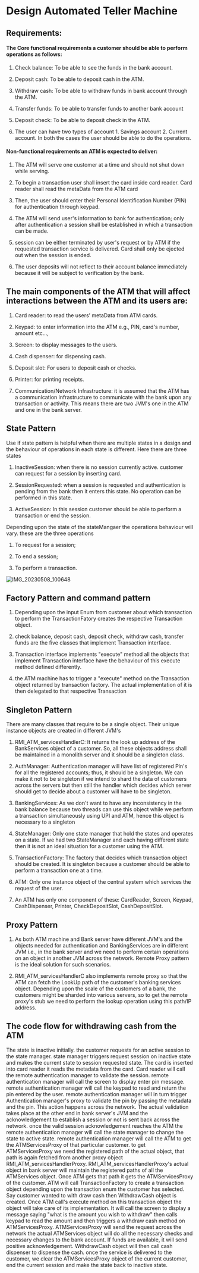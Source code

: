 # Design Automated Teller Machine

## Requirements:

#### The Core functional requirements a customer should be able to perform operations as follows:

1. Check balance: To be able to see the funds in the bank account.

2. Deposit cash: To be able to deposit cash in the ATM.

3. Withdraw cash: To be able to withdraw funds in bank account through the ATM.

4. Transfer funds: To be able to transfer funds to another bank account

5. Deposit check: To be able to deposit check in the ATM.

6. The user can have two types of account 1. Savings account 2. Current account. In both the cases the user should be able to do the operations.

#### Non-functional requirements an ATM is expected to deliver:

1. The ATM will serve one customer at a time and should not shut down while serving.

2. To begin a transaction user shall insert the card inside card reader. Card reader shall read the metaData from the ATM card

3. Then, the user should enter their Personal Identification Number (PIN) for authentication through keypad.

4. The ATM will send user's information to bank for authentication; only after authentication a session shall be established in which a transaction can be made.

5. session can be either terminated by user's request or by ATM if the requested transaction service is delivered. Card shall only be ejected out when the session is ended.

6. The user deposits will not reflect to their account balance immediately because it will be subject to verification by the bank.

## The main components of the ATM that will affect interactions between the ATM and its users are:

1. Card reader: to read the users’ metaData from ATM cards.

2. Keypad: to enter information into the ATM e.g., PIN, card's number, amount etc...,

3. Screen: to display messages to the users.

4. Cash dispenser: for dispensing cash.

5. Deposit slot: For users to deposit cash or checks.

6. Printer: for printing receipts.

7. Communication/Network Infrastructure: it is assumed that the ATM has a communication infrastructure to communicate with the bank upon any transaction or activity. This means there are two JVM's one in the ATM and one in the bank server. 

## State Pattern

Use if state pattern is helpful when there are multiple states in a design and the behaviour of operations in each state is different. Here there are three states

1. InactiveSession: when there is no session currently active. customer can request for a session by inserting card.

2. SessionRequested: when a session is requested and authentication is pending from the bank then it enters this state. No operation can be performed in this state.

3. ActiveSession: In this session customer should be able to perform a transaction or end the session.

Depending upon the state of the stateMangaer the operations behaviour will vary. these are the three operations

1. To request for a session; 

2. To end a session;  

3. To perform a transaction.


![IMG_20230508_100648](https://github.com/Abhitej-v/Real-World-Object-Oriented-Projects/assets/111651833/1e177243-d68f-4006-98b9-fad2b9ceefeb)



## Factory Pattern and command pattern

1. Depending upon the input Enum from customer about which transaction to perform the TransactionFatory creates the respective Transaction object.

2. check balance, deposit cash, deposit check, withdraw cash, transfer funds are the five classes that implement Transaction interface.

3. Transaction interface implements "execute" method all the objects that implement Transaction interface have the behaviour of this execute method defined differently.

4. the ATM machine has to trigger a "execute" method on the Transaction object returned by transaction factory. The actual implementation of it is then delegated to that respective Transaction

## Singleton Pattern

There are many classes that require to be a single object. Their unique instance objects are created in different JVM's

1. RMI_ATM_servicesHandlerC: It returns the look up address of the BankServices object of a customer. So, all these objects address shall be maintained in a monolith server and it should be a singleton class.

2. AuthManager: Authentication manager will have list of registered Pin's for all the registered accounts; thus, it should be a singleton. We can make it not to be singleton if we intend to shard the data of customers across the servers but then still the handler which decides which server should get to decide about a customer will have to be singleton.

3. BankingServices: As we don't want to have any inconsistency in the bank balance because two threads can use this object while we perform a transaction simultaneously using UPI and ATM, hence this object is necessary to a singleton

4. StateManager: Only one state manager that hold the states and operates on a state. If we had two StateManager and each having different state then it is not an ideal situation for a customer using the ATM.

5. TransactionFactory: The factory that decides which transaction object should be created. It is singleton because a customer should be able to perform a transaction one at a time.

6. ATM: Only one instance object of the central system which services the request of the user.

7. An ATM has only one component of these: CardReader, Screen, Keypad, CashDispenser, Printer, CheckDepositSlot, CashDepositSlot.

## Proxy Pattern

1. As both ATM machine and Bank server have different JVM's and the objects needed for authentication and BankingServices are in different JVM i.e., in the bank server and we need to perform certain operations on an object in another JVM across the network. Remote Proxy pattern is the ideal solution for such scenarios.

2. RMI_ATM_servicesHandlerC also implements remote proxy so that the ATM can fetch the LookUp path of the customer's banking services object. Depending upon the scale of the customers of a bank, the customers might be sharded into various servers, so to get the remote proxy's stub we need to perform the lookup operation using this path/IP address.

## The code flow for withdrawing cash from the ATM

The state is inactive initially. the customer requests for an active session to the state manager. state manager triggers request session on inactive state and makes the current state to session requested state. The card is inserted into card reader it reads the metadata from the card. Card reader will call the remote authentication manager to validate the session. remote authentication manager will call the screen to display enter pin message. remote authentication manager will call the keypad to read and return the pin entered by the user. remote authentication manager will in turn trigger Authentication manager's proxy to validate the pin by passing the metadata and the pin. This action happens across the network. The actual validation takes place at the other end in bank server's JVM and the acknowledgement to establish a session or not is sent back across the network. once the valid session acknowledgement reaches the ATM the remote authentication manager will call the state manager to change the state to active state. remote authentication manager will call the ATM to get the ATMServicesProxy of that particular customer. to get ATMServicesProxy we need the registered path of the actual object, that path is again fetched from another proxy object RMI_ATM_servicesHandlerProxy. RMI_ATM_servicesHandlerProxy's actual object in bank server will maintain the registered paths of all the ATMServices object. Once ATM gets that path it gets the ATMServicesProxy of the customer. ATM will call TransactionFactory to create a transaction object depending upon the transaction enum the customer has selected. Say customer wanted to with draw cash then WithdrawCash object is created. Once ATM call's execute method on this transaction object the object will take care of its implementation. It will call the screen to display a message saying "what is the amount you wish to withdraw" then calls keypad to read the amount and then triggers a withdraw cash method on ATMServicesProxy. ATMServicesProxy will send the request across the network the actual ATMServices object will do all the necessary checks and necessary changes to the bank account. If funds are available, it will send positive acknowledgement. WithdrawCash object will then call cash dispenser to dispense the cash. once the service is delivered to the customer, we clear the ATMServicesProxy object of the current customer, end the current session and make the state back to inactive state.
